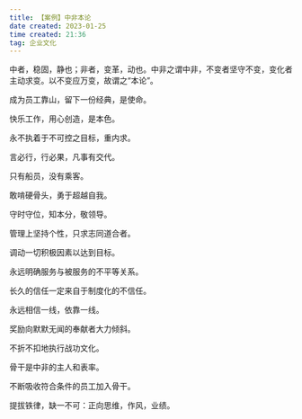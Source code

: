 ```yaml
---
title: 【案例】中非本论 
date created: 2023-01-25
time created: 21:36
tag: 企业文化
---
```


中者，稳固，静也；非者，变革，动也。中非之谓中非，不变者坚守不变，变化者主动求变。以不变应万变，故谓之“本论”。



成为员工靠山，留下一份经典，是使命。

快乐工作，用心创造，是本色。

永不执着于不可控之目标，重内求。



言必行，行必果，凡事有交代。

只有船员，没有乘客。

敢啃硬骨头，勇于超越自我。

守时守位，知本分，敬领导。



管理上坚持个性，只求志同道合者。

调动一切积极因素以达到目标。

永远明确服务与被服务的不平等关系。

长久的信任一定来自于制度化的不信任。

永远相信一线，依靠一线。

奖励向默默无闻的奉献者大力倾斜。

不折不扣地执行战功文化。



骨干是中非的主人和表率。

不断吸收符合条件的员工加入骨干。

提拔铁律，缺一不可：正向思维，作风，业绩。